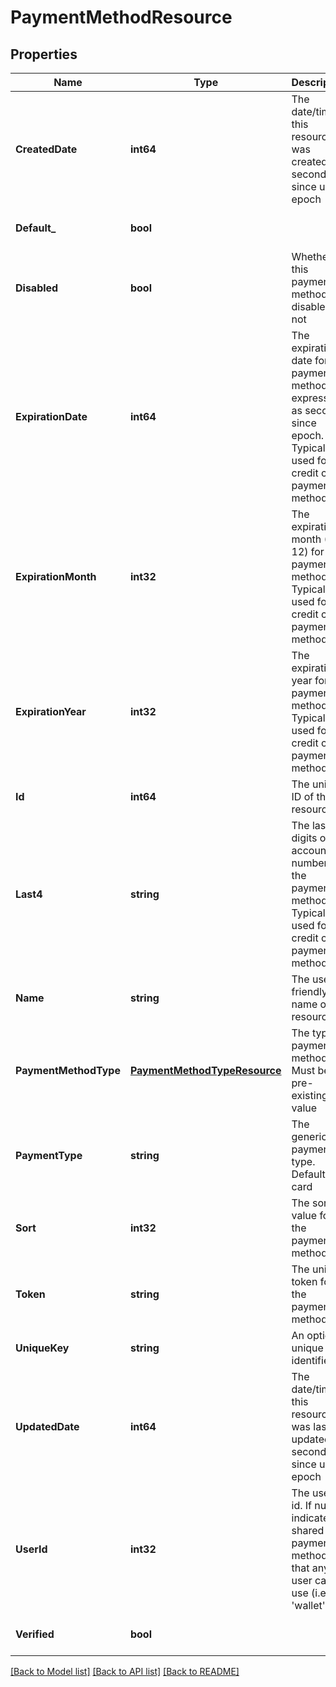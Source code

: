 # PaymentMethodResource

## Properties
Name | Type | Description | Notes
------------ | ------------- | ------------- | -------------
**CreatedDate** | **int64** | The date/time this resource was created in seconds since unix epoch | [optional] [default to null]
**Default_** | **bool** |  | [optional] [default to null]
**Disabled** | **bool** | Whether this payment method is disabled or not | [optional] [default to null]
**ExpirationDate** | **int64** | The expiration date for the payment method, expressed as seconds since epoch. Typically used for credit card payment methods | [optional] [default to null]
**ExpirationMonth** | **int32** | The expiration month (1 - 12) for the payment method. Typically used for credit card payment methods | [optional] [default to null]
**ExpirationYear** | **int32** | The expiration year for the payment method. Typically used for credit card payment methods | [optional] [default to null]
**Id** | **int64** | The unique ID of the resource | [optional] [default to null]
**Last4** | **string** | The last 4 digits of the account number for the payment method. Typically used for credit card payment methods | [optional] [default to null]
**Name** | **string** | The user friendly name of the resource | [default to null]
**PaymentMethodType** | [**PaymentMethodTypeResource**](PaymentMethodTypeResource.md) | The type of payment method. Must be a pre-existing value | [default to null]
**PaymentType** | **string** | The generic payment type. Default is card | [optional] [default to null]
**Sort** | **int32** | The sort value for the payment method | [optional] [default to null]
**Token** | **string** | The unique token for the payment method | [optional] [default to null]
**UniqueKey** | **string** | An optional unique identifier | [optional] [default to null]
**UpdatedDate** | **int64** | The date/time this resource was last updated in seconds since unix epoch | [optional] [default to null]
**UserId** | **int32** | The user&#39;s id. If null, indicates a shared payment method that any user can use (i.e., &#39;wallet&#39;) | [optional] [default to null]
**Verified** | **bool** |  | [optional] [default to null]

[[Back to Model list]](../README.md#documentation-for-models) [[Back to API list]](../README.md#documentation-for-api-endpoints) [[Back to README]](../README.md)


